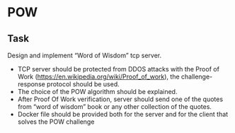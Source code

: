 # POW

## Task

Design and implement “Word of Wisdom” tcp server. 

* TCP server should be protected from DDOS attacks with the Proof of Work (https://en.wikipedia.org/wiki/Proof_of_work), the challenge-response protocol should be used. 
* The choice of the POW algorithm should be explained. 
* After Proof Of Work verification, server should send one of the quotes from “word of wisdom” book or any other collection of the quotes. 
* Docker file should be provided both for the server and for the client that solves the POW challenge